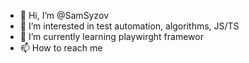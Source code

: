- 👋 Hi, I’m @SamSyzov
- 👀 I’m interested in test automation, algorithms, JS/TS
- 🌱 I’m currently learning playwirght framewor
- 📫 How to reach me

<!---
SamSyzov/SamSyzov is a ✨ special ✨ repository because its `README.md` (this file) appears on your GitHub profile.
You can click the Preview link to take a look at your changes.
--->
